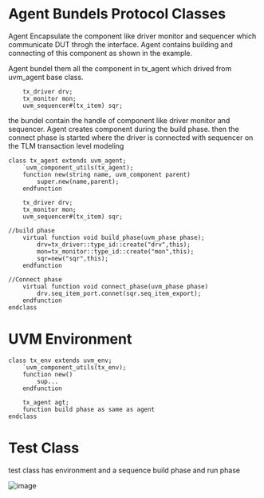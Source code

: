 # Agent Bundels Protocol Classes
Agent Encapsulate the component like driver monitor and sequencer which communicate DUT throgh the interface. Agent contains building and connecting of this component as shown in the example.

Agent bundel them all the component in tx_agent which drived from uvm_agent base class. 
```
    tx_driver drv;
    tx_monitor mon;
    uvm_sequencer#(tx_item) sqr;
```
the bundel contain the handle of component like driver monitor and sequencer. Agent creates component during the build phase. then the connect phase is started where the driver is connected with sequencer on the TLM transaction level modeling

```
class tx_agent extends uvm_agent;
    `uvm_component_utils(tx_agent);
    function new(string name, uvm_component parent)
        super.new(name,parent);
    endfunction

    tx_driver drv;
    tx_monitor mon;
    uvm_sequencer#(tx_item) sqr;

//build phase
    virtual function void build_phase(uvm_phase phase);
        drv=tx_driver::type_id::create("drv",this);
        mon=tx_monitor::type_id::create("mon",this);
        sqr=new("sqr",this);
    endfunction 

//Connect phase
    virtual function void connect_phase(uvm_phase phase)
        drv.seq_item_port.connet(sqr.seq_item_export);
    endfunction
endclass
```
# UVM Environment
```
class tx_env extends uvm_env;
    `uvm_component_utils(tx_env);
    function new()
        sup...
    endfunction 

    tx_agent agt;
    function build phase as same as agent
endclass
```

# Test Class
test class has environment and a sequence build phase and run phase 

![image](https://user-images.githubusercontent.com/81433387/182885348-f72189fa-9030-4a3f-af0d-fa597adbeee9.png)

